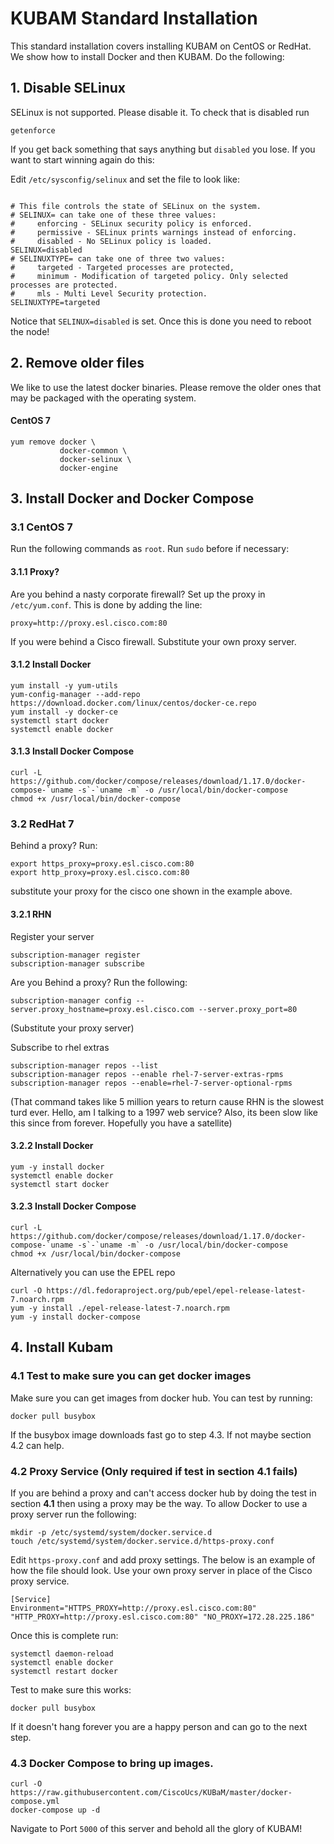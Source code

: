 # KUBAM Standard Installation

This standard installation covers installing KUBAM on CentOS or RedHat.  We show how to install Docker and then KUBAM.  Do the following: 


## 1. Disable SELinux

SELinux is not supported. Please disable it.  To check that is disabled run

```
getenforce
```

If you get back something that says anything but ```disabled``` you lose.  If you want to start winning again do this: 

Edit ```/etc/sysconfig/selinux``` and set the file to look like:

```

# This file controls the state of SELinux on the system.
# SELINUX= can take one of these three values:
#     enforcing - SELinux security policy is enforced.
#     permissive - SELinux prints warnings instead of enforcing.
#     disabled - No SELinux policy is loaded.
SELINUX=disabled
# SELINUXTYPE= can take one of three two values:
#     targeted - Targeted processes are protected,
#     minimum - Modification of targeted policy. Only selected processes are protected.
#     mls - Multi Level Security protection.
SELINUXTYPE=targeted
```
Notice that ```SELINUX=disabled``` is set.  Once this is done you need to reboot the node!

## 2. Remove older files
We like to use the latest docker binaries.  Please remove the older ones that may be packaged with the operating system. 

#### CentOS 7
```
yum remove docker \
           docker-common \
           docker-selinux \
           docker-engine
```

## 3. Install Docker and Docker Compose

### 3.1 CentOS 7

Run the following commands as ```root```.  Run ```sudo``` before if necessary:

#### 3.1.1 Proxy?

Are you behind a nasty corporate firewall?  Set up the proxy in ```/etc/yum.conf```.  This is done by adding the line:

```
proxy=http://proxy.esl.cisco.com:80
```

If you were behind a Cisco firewall.  Substitute your own proxy server. 

#### 3.1.2 Install Docker
```
yum install -y yum-utils
yum-config-manager --add-repo https://download.docker.com/linux/centos/docker-ce.repo
yum install -y docker-ce
systemctl start docker
systemctl enable docker
```

#### 3.1.3 Install Docker Compose
```
curl -L https://github.com/docker/compose/releases/download/1.17.0/docker-compose-`uname -s`-`uname -m` -o /usr/local/bin/docker-compose
chmod +x /usr/local/bin/docker-compose
```

### 3.2 RedHat 7

Behind a proxy?  Run:

```
export https_proxy=proxy.esl.cisco.com:80
export http_proxy=proxy.esl.cisco.com:80
```
substitute your proxy for the cisco one shown in the example above. 

#### 3.2.1 RHN

Register your server

```
subscription-manager register
subscription-manager subscribe
```

Are you Behind a proxy? Run the following:

```
subscription-manager config --server.proxy_hostname=proxy.esl.cisco.com --server.proxy_port=80
```

(Substitute your proxy server)

Subscribe to rhel extras

```
subscription-manager repos --list
subscription-manager repos --enable rhel-7-server-extras-rpms
subscription-manager repos --enable=rhel-7-server-optional-rpms
```

(That command takes like 5 million years to return cause RHN is the slowest turd ever. Hello, am I talking to a 1997 web service? Also, its been slow like this since from forever.  Hopefully you have a satellite)

#### 3.2.2 Install Docker

```
yum -y install docker
systemctl enable docker
systemctl start docker
```

#### 3.2.3 Install Docker Compose
```
curl -L https://github.com/docker/compose/releases/download/1.17.0/docker-compose-`uname -s`-`uname -m` -o /usr/local/bin/docker-compose
chmod +x /usr/local/bin/docker-compose
```
Alternatively you can use the EPEL repo

```
curl -O https://dl.fedoraproject.org/pub/epel/epel-release-latest-7.noarch.rpm
yum -y install ./epel-release-latest-7.noarch.rpm
yum -y install docker-compose
```

## 4. Install Kubam

### 4.1 Test to make sure you can get docker images

Make sure you can get images from docker hub.  You can test by running: 

```
docker pull busybox
```

If the busybox image downloads fast go to step 4.3.  If not maybe section 4.2 can help. 

### 4.2 Proxy Service  (Only required if test in section 4.1 fails)

If you are behind a proxy and can't access docker hub by doing the test in section __4.1__ then using a proxy may be the way.  To allow Docker to use a proxy server run the following: 

```
mkdir -p /etc/systemd/system/docker.service.d
touch /etc/systemd/system/docker.service.d/https-proxy.conf
```
Edit ```https-proxy.conf``` and add proxy settings.  The below is an example of how the file should look.  Use your own proxy server in place of the Cisco proxy service. 

```
[Service]
Environment="HTTPS_PROXY=http://proxy.esl.cisco.com:80" "HTTP_PROXY=http://proxy.esl.cisco.com:80" "NO_PROXY=172.28.225.186"
```

Once this is complete run:

```
systemctl daemon-reload
systemctl enable docker
systemctl restart docker
```

Test to make sure this works: 

```
docker pull busybox
```
If it doesn't hang forever you are a happy person and can go to the next step. 

### 4.3 Docker Compose to bring up images.  

```
curl -O https://raw.githubusercontent.com/CiscoUcs/KUBaM/master/docker-compose.yml  
docker-compose up -d
```

Navigate to Port ```5000``` of this server and behold all the glory of KUBAM!




